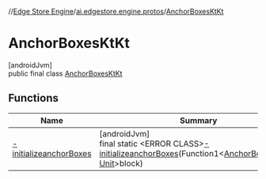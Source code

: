 //[Edge Store Engine](../../../index.md)/[ai.edgestore.engine.protos](../index.md)/[AnchorBoxesKtKt](index.md)

# AnchorBoxesKtKt

[androidJvm]\
public final class [AnchorBoxesKtKt](index.md)

## Functions

| Name | Summary |
|---|---|
| [-initializeanchorBoxes](-initializeanchor-boxes.md) | [androidJvm]<br>final static &lt;ERROR CLASS&gt;[-initializeanchorBoxes](-initializeanchor-boxes.md)(Function1&lt;[AnchorBoxesKt.Dsl](../-anchor-boxes-kt/-dsl/index.md), [Unit](https://kotlinlang.org/api/latest/jvm/stdlib/kotlin/-unit/index.html)&gt;block) |
